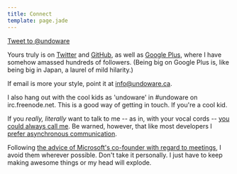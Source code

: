 ```yaml
---
title: Connect
template: page.jade
---
```


<a href="https://twitter.com/intent/tweet?screen_name=undoware" class="twitter-mention-button" data-related="undoware">Tweet to @undoware</a>
<script>!function(d,s,id){var js,fjs=d.getElementsByTagName(s)[0],p=/^http:/.test(d.location)?'http':'https';if(!d.getElementById(id)){js=d.createElement(s);js.id=id;js.src=p+'://platform.twitter.com/widgets.js';fjs.parentNode.insertBefore(js,fjs);}}(document, 'script', 'twitter-wjs');</script>

Yours truly is on [Twitter](https://twitter.com/undoware/) and [GitHub](https://github.com/undoware/), as well as [Google Plus](https://plus.google.com/101667909136924896677/posts), where I have somehow amassed hundreds of followers. (Being big on Google Plus is, like being big in Japan, a laurel of mild hilarity.)

If email is more your style, point it at [info@undoware.ca](mailto:info@undoware.ca).

I also hang out with the cool kids as 'undoware' in #undoware on irc.freenode.net. This is a good way of getting in touch. If you're a cool kid.

If you *really, literally* want to talk to me -- as in, with your vocal cords -- [you could always call me](tel:+17783743355). Be warned, however, that like most developers I [prefer asynchronous communication](http://www.asaecenter.org/Resources/articledetail.cfm?itemnumber=13572).

Following [the advice of Microsoft's co-founder with regard to meetings](http://www.paulgraham.com/makersschedule.html), I avoid them wherever possible. Don't take it personally. I just have to keep making awesome things or my head will explode.



